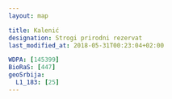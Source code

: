 ```yaml
---
layout: map

title: Kalenić
designation: Strogi prirodni rezervat
last_modified_at: 2018-05-31T00:23:04+02:00

WDPA: [145399]
BioRaS: [447]
geoSrbija:
  L1_183: [25]
---
```

